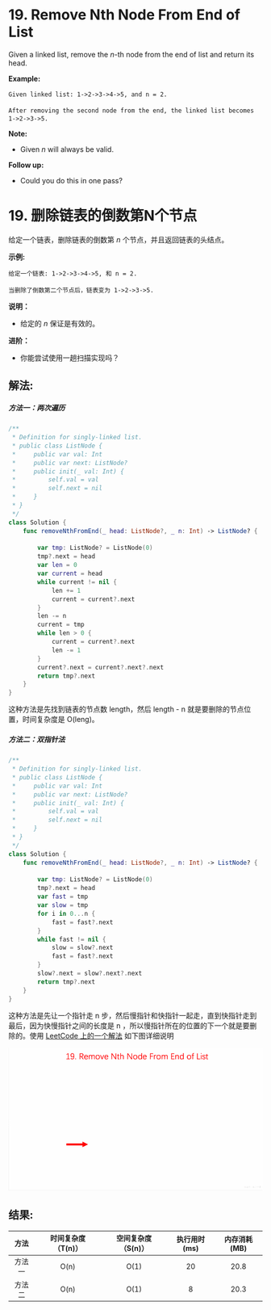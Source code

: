 
# 19. Remove Nth Node From End of List
Given a linked list, remove the *n*-th node from the end of list and return its head.

**Example:**
```
Given linked list: 1->2->3->4->5, and n = 2.

After removing the second node from the end, the linked list becomes 1->2->3->5.
```

**Note:**
* Given *n* will always be valid.

**Follow up:**
* Could you do this in one pass?

# 19. 删除链表的倒数第N个节点
给定一个链表，删除链表的倒数第 *n* 个节点，并且返回链表的头结点。

**示例:**
```
给定一个链表: 1->2->3->4->5, 和 n = 2.

当删除了倒数第二个节点后，链表变为 1->2->3->5.
```
**说明：**
* 给定的 *n* 保证是有效的。

**进阶：**
* 你能尝试使用一趟扫描实现吗？


## 解法:
##### 方法一：两次遍历
```swift
/**
 * Definition for singly-linked list.
 * public class ListNode {
 *     public var val: Int
 *     public var next: ListNode?
 *     public init(_ val: Int) {
 *         self.val = val
 *         self.next = nil
 *     }
 * }
 */
class Solution {
    func removeNthFromEnd(_ head: ListNode?, _ n: Int) -> ListNode? {
        
        var tmp: ListNode? = ListNode(0)
        tmp?.next = head
        var len = 0
        var current = head
        while current != nil {
            len += 1
            current = current?.next
        }
        len -= n
        current = tmp
        while len > 0 {
            current = current?.next
            len -= 1
        }
        current?.next = current?.next?.next
        return tmp?.next
    }
}
```
这种方法是先找到链表的节点数 length，然后 length - n 就是要删除的节点位置，时间复杂度是 O(leng)。
##### 方法二：双指针法
```swift
/**
 * Definition for singly-linked list.
 * public class ListNode {
 *     public var val: Int
 *     public var next: ListNode?
 *     public init(_ val: Int) {
 *         self.val = val
 *         self.next = nil
 *     }
 * }
 */
class Solution {
    func removeNthFromEnd(_ head: ListNode?, _ n: Int) -> ListNode? {

        var tmp: ListNode? = ListNode(0)
        tmp?.next = head
        var fast = tmp
        var slow = tmp
        for i in 0...n {
            fast = fast?.next
        }
        while fast != nil {
            slow = slow?.next
            fast = fast?.next
        }
        slow?.next = slow?.next?.next
        return tmp?.next
    }
}
```
这种方法是先让一个指针走 n 步，然后慢指针和快指针一起走，直到快指针走到最后，因为快慢指针之间的长度是 n ，所以慢指针所在的位置的下一个就是要删除的。使用 [LeetCode 上的一个解法](https://leetcode-cn.com/problems/remove-nth-node-from-end-of-list/solution/dong-hua-tu-jie-leetcode-di-19-hao-wen-ti-shan-chu/) 如下图详细说明

![](https://github.com/loveway/Daily-learning-algorithm/blob/master/Algorithms/19.%20Remove%20Nth%20Node%20From%20End%20of%20List/image/19_anwser.gif?raw=true)


## 结果:
| 方法 | 时间复杂度（T(n)） | 空间复杂度（S(n)） | 执行用时(ms) | 内存消耗(MB) |
|:-------:|:-------:|:-------:|:-------:|:-------:|
| 方法一 |   O(n)  | O(1) |  20  | 20.8 |
| 方法二 |   O(n)  | O(1) |  8  | 20.3 |
